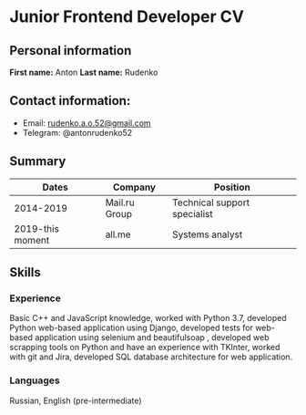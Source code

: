 # Junior Frontend Developer CV
## Personal information
**First name:** Anton **Last name:** Rudenko
## Contact information: 
* Email: rudenko.a.o.52@gmail.com
* Telegram: @antonrudenko52
## Summary
Dates | Company | Position
------------ | ------------- | -------------
2014-2019 | Mail.ru Group | Technical support specialist
2019-this moment | all.me | Systems analyst
## Skills
### Experience 
Basic C++ and JavaScript knowledge, worked with Python 3.7, developed Python web-based application using Django, developed tests for web-based application using selenium and beautifulsoap , developed web scrapping tools on Python and have an experience with TKInter, worked with git and Jira, developed SQL database architecture for web application.
### Languages
Russian, English (pre-intermediate)
